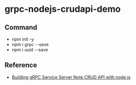 # grpc-nodejs-crudapi-demo

## Command

- npm init -y
- npm i grpc --save
- npm i uuid --save

## Reference

- [Building gRPC Service Server Note CRUD API with node.js](https://medium.com/@alfianlosari/building-grpc-service-server-note-crud-api-with-node-js-bcc5478d5bdb)
